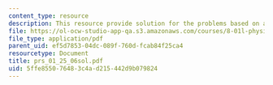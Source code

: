 ```yaml
---
content_type: resource
description: This resource provide solution for the problems based on angular velocity.
file: https://ol-ocw-studio-app-qa.s3.amazonaws.com/courses/8-01l-physics-i-classical-mechanics-fall-2005/5ffe855076483c4ad215442d9b079824_prs_01_25_06sol.pdf
file_type: application/pdf
parent_uid: ef5d7853-04dc-089f-760d-fcab84f25ca4
resourcetype: Document
title: prs_01_25_06sol.pdf
uid: 5ffe8550-7648-3c4a-d215-442d9b079824
---
```

